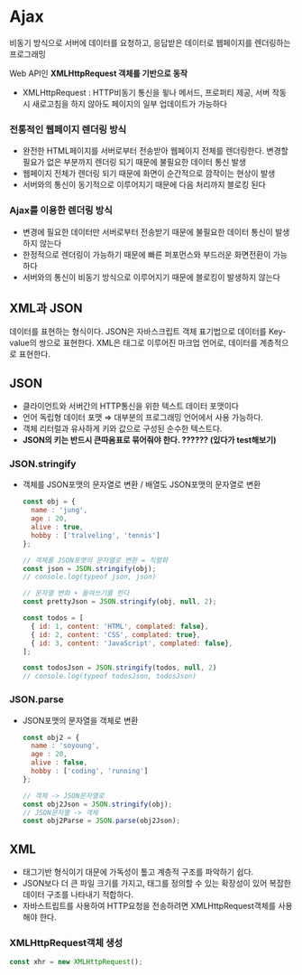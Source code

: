 # **Ajax**

비동기 방식으로 서버에 데이터를 요청하고, 응답받은 데이터로 웹페이지를 렌더링하는 프로그래밍 

Web API인 **XMLHttpRequest 객체를 기반으로 동작**

- XMLHttpRequest  :  HTTP비동기 통신을 윟나 메서드, 프로퍼티 제공, 서버 작동시 새로고침을 하지 않아도 페이지의 일부 업데이트가 가능하다

### 전통적인 웹페이지 렌더링 방식

- 완전한 HTML페이지를 서버로부터 전송받아 웹페이지 전체를 렌더링한다. 변경할 필요가 없은 부분까지 렌더링 되기 때문에 불필요한 데이터 통신 발생
- 웹페이지 전체가 렌더링 되기 때문에 화면이 순간적으로 깜작이는 현상이 발생
- 서버와의 통신이 동기적으로 이루어지기 때문에 다음 처리까지 블로킹 된다

### Ajax를 이용한 렌더링 방식

- 변경에 필요한 데이터만 서버로부터 전송받기 때문에 불필요한 데이터 통신이 발생하지 않는다
- 한정적으로 렌더링이 가능하기 때문에 빠른 퍼포먼스와 부드러운 화면전환이 가능하다
- 서버와의 통신이 비동기 방식으로 이루어지기 때문에 블로킹이 발생하지 않는다

## XML과 JSON

데이터를 표현하는 형식이다. 
JSON은 자바스크립트 객체 표기법으로 데이터를 Key-value의 쌍으로 표현한다. 
XML은 태그로 이루어진 마크업 언어로, 데이터를 계층적으로 표현한다.

## JSON

- 클라이언트와 서버간의 HTTP통신을 위한 텍스트 데이터 포맷이다
- 언어 독립형 데이터 포맷 ⇒ 대부분의 프로그래밍 언어에서 사용 가능하다.
- 객체 리터럴과 유사하게 키와 값으로 구성된 순수한 텍스트다.
- **JSON의 키는 반드시 큰따옴표로 묶어줘야 한다. ?????? (있다가 test해보기)**

### JSON.stringify

- 객체를 JSON포맷의 문자열로 변환 / 배열도 JSON포맷의 문자열로 변환
    
    ```jsx
    const obj = {
      name : 'jung',
      age : 20,
      alive : true,
      hobby : ['tralveling', 'tennis'] 
    };
    
    // 객체를 JSON포맷의 문자열로 변환 = 직렬화
    const json = JSON.stringify(obj);
    // console.log(typeof json, json)
    
    // 문자열 변화 + 들여쓰기를 한다
    const prettyJson = JSON.stringify(obj, null, 2);
    ```
    
    ```jsx
    const todos = [
      { id: 1, content: 'HTML', complated: false},
      { id: 2, content: 'CSS', complated: true},
      { id: 3, content: 'JavaScript', complated: false},
    ];
    
    const todosJson = JSON.stringify(todos, null, 2)
    // console.log(typeof todosJson, todosJson)
    ```
    

### JSON.parse

- JSON포맷의 문자열을 객체로 변환
    
    ```jsx
    const obj2 = {
      name : 'soyoung',
      age : 20,
      alive : false,
      hobby : ['coding', 'running'] 
    };
    
    // 객체 -> JSON문자열로
    const obj2Json = JSON.stringify(obj);
    // JSON문자열 -> 객체
    const obj2Parse = JSON.parse(obj2Json);
    ```
    

## XML

- 태그기반 형식이기 대문에 가독성이 톺고 계층적 구조를 파악하기 쉽다.
- JSON보다 더 큰 파일 크기를 가지고, 태그를 정의할 수 있는 확장성이 있어 복잡한 데이터 구조를 나타내기 적합하다.
- 자바스트립트를 사용하여 HTTP요청을 전송하려면 XMLHttpRequest객체를 사용해야 한다.

### XMLHttpRequest객체 생성

```jsx
const xhr = new XMLHttpRequest();
```